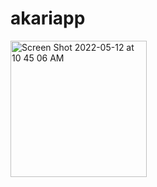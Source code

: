 # akariapp

<img width="218" alt="Screen Shot 2022-05-12 at 10 45 06 AM" src="https://user-images.githubusercontent.com/67251362/168102487-d29df55c-f1ca-4df9-aaaf-6e8e61e0dcf0.png">
